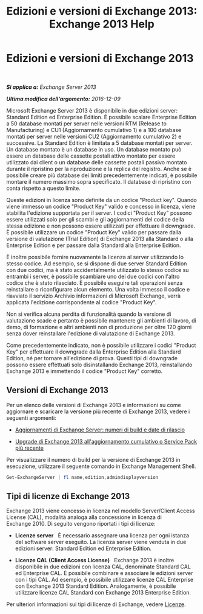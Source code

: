 ﻿---
title: 'Edizioni e versioni di Exchange 2013: Exchange 2013 Help'
TOCTitle: Edizioni e versioni di Exchange 2013
ms:assetid: b563b543-fb3f-4465-9a54-cbfd680aee1f
ms:mtpsurl: https://technet.microsoft.com/it-it/library/Bb232170(v=EXCHG.150)
ms:contentKeyID: 50555670
ms.date: 01/02/2018
mtps_version: v=EXCHG.150
ms.translationtype: HT
---

# Edizioni e versioni di Exchange 2013

 

_**Si applica a:** Exchange Server 2013_

_**Ultima modifica dell'argomento:** 2016-12-09_

Microsoft Exchange Server 2013 è disponibile in due edizioni server: Standard Edition ed Enterprise Edition. È possibile scalare Enterprise Edition a 50 database montati per server nelle versioni RTM (Release to Manufacturing) e CU1 (Aggiornamento cumulativo 1) e a 100 database montati per server nelle versioni CU2 (Aggiornamento cumulativo 2) e successive. La Standard Edition è limitata a 5 database montati per server. Un database montato è un database in uso. Un database montato può essere un database delle cassette postali attivo montato per essere utilizzato dai client o un database delle cassette postali passivo montato durante il ripristino per la riproduzione e la replica del registro. Anche se è possibile creare più database dei limiti precedentemente indicati, è possibile montare il numero massimo sopra specificato. Il database di ripristino con conta rispetto a questo limite.

Queste edizioni in licenza sono definite da un codice "Product key". Quando viene immesso un codice "Product Key" valido e concesso in licenza, viene stabilita l'edizione supportata per il server. I codici "Product Key" possono essere utilizzati solo per gli scambi e gli aggiornamenti del codice della stessa edizione e non possono essere utilizzati per effettuare il downgrade. È possibile utilizzare un codice "Product Key" valido per passare dalla versione di valutazione (Trial Edition) di Exchange 2013 alla Standard o alla Enterprise Edition e per passare dalla Standard alla Enterprise Edition.

È inoltre possibile fornire nuovamente la licenza al server utilizzando lo stesso codice. Ad esempio, se si dispone di due server Standard Edition con due codici, ma è stato accidentalmente utilizzato lo stesso codice su entrambi i server, è possibile scambiare uno dei due codici con l'altro codice che è stato rilasciato. È possibile eseguire tali operazioni senza reinstallare o riconfigurare alcun elemento. Una volta immesso il codice e riavviato il servizio Archivio informazioni di Microsoft Exchange, verrà applicata l'edizione corrispondente al codice "Product Key".

Non si verifica alcuna perdita di funzionalità quando la versione di valutazione scade e pertanto è possibile mantenere gli ambienti di lavoro, di demo, di formazione e altri ambienti non di produzione per oltre 120 giorni senza dover reinstallare l'edizione di valutazione di Exchange 2013.

Come precedentemente indicato, non è possibile utilizzare i codici "Product Key" per effettuare il downgrade dalla Enterprise Edition alla Standard Edition, né per tornare all'edizione di prova. Questi tipi di downgrade possono essere effettuati solo disinstallando Exchange 2013, reinstallando Exchange 2013 e immettendo il codice "Product Key" corretto.

## Versioni di Exchange 2013

Per un elenco delle versioni di Exchange 2013 e informazioni su come aggiornare e scaricare la versione più recente di Exchange 2013, vedere i seguenti argomenti:

  - [Aggiornamenti di Exchange Server: numeri di build e date di rilascio](https://technet.microsoft.com/it-it/library/hh135098\(v=exchg.150\))

  - [Upgrade di Exchange 2013 all'aggiornamento cumulativo o Service Pack più recente](upgrade-exchange-2013-to-the-latest-cumulative-update-or-service-pack-exchange-2013-help.md)

Per visualizzare il numero di build per la versione di Exchange 2013 in esecuzione, utilizzare il seguente comando in Exchange Management Shell.

```powershell
Get-ExchangeServer | fl name,edition,admindisplayversion
```

## Tipi di licenze di Exchange 2013

Exchange 2013 viene concesso in licenza nel modello Server/Client Access License (CAL), modalità analoga alla concessione in licenza di Exchange 2010. Di seguito vengono riportati i tipi di licenze:

  - **Licenze server**   È necessario assegnare una licenza per ogni istanza del software server eseguito. La licenza server viene venduta in due edizioni server: Standard Edition ed Enterprise Edition.

  - **Licenze CAL (Client Access License)**   Exchange 2013 è inoltre disponibile in due edizioni con licenza CAL, denominate Standard CAL ed Enterprise CAL. È possibile combinare e associare le edizioni server con i tipi CAL. Ad esempio, è possibile utilizzare licenze CAL Enterprise con Exchange 2013 Standard Edition. Analogamente, è possibile utilizzare licenze CAL Standard con Exchange 2013 Enterprise Edition.

Per ulteriori informazioni sui tipi di licenze di Exchange, vedere [Licenze](https://go.microsoft.com/fwlink/p/?linkid=392675).

